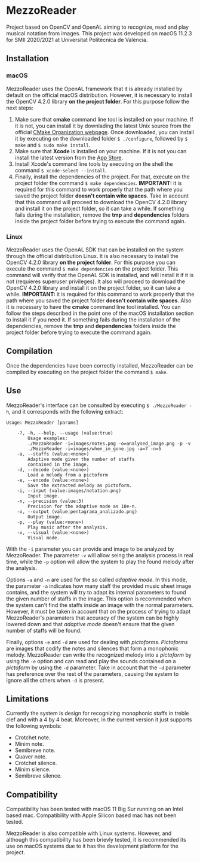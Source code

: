 # MezzoReader
 Project based on OpenCV and OpenAL aiming to recognize, read and play musical notation from images. This project was developed on macOS 11.2.3 for SMII 2020/2021 at Universitat Politècnica de València.
 
 ## Installation
 ### macOS
 MezzoReader uses the OpenAL framework that it is already installed by default on the official macOS distribution. However, it is necessary to install the OpenCV 4.2.0 library **on the project folder**. For this purpose follow the next steps:
 1. Make sure that **cmake** command line tool is installed on your machine. If it is not, you can install it by downlading the latest Unix source from the official [CMake Organization webpage](https://cmake.org/download/). Once downloaded, you can install it by executing on the downloaded folder `$ ./configure`, followed by `$ make` and `$ sudo make install`.
 2. Make sure that **Xcode** is installed on your machine. If it is not you can install the latest version from the [App Store](https://www.google.com/url?sa=t&rct=j&q=&esrc=s&source=web&cd=&cad=rja&uact=8&ved=2ahUKEwj4ju7fnYrwAhXRbsAKHWJhAW4QFjAAegQIAxAD&url=https%3A%2F%2Fapps.apple.com%2Fes%2Fapp%2Fxcode%2Fid497799835%3Fmt%3D12&usg=AOvVaw2hyaQ-p-FBilgfTLM1S46t).
 3. Install Xcode's command line tools by executing on the shell the command `$ xcode-select --install`.
 4. Finally, install the dependencies of the project. For that, execute on the project folder the command `$ make dependencies`. **IMPORTANT:** it is required for this command to work properly that the path where you saved the project folder **doesn't contain wite spaces**. Take in account that this command will proceed to download the OpenCV 4.2.0 library and install it on the project folder, so it can take a while. If something fails during the installation, remove the **tmp** and **dependencies** folders inside the project folder before trying to execute the command again.
 
 ### Linux
 MezzoReader uses the OpenAL SDK that can be installed on the system through the official distribution Linux. It is also necessary to install the OpenCV 4.2.0 library **on the project folder**. For this purpose you can execute the command `$ make dependencies` on the project folder. This command will verify that the OpenAL SDK is installed, and will install it if it is not (requieres superuser privileges). It also will proceed to download the OpenCV 4.2.0 library and install it on the project folder, so it can take a while. **IMPORTANT:** it is required for this command to work properly that the path where you saved the project folder **doesn't contain wite spaces**. Also it is necessary to have the **cmake** command line tool installed. You can follow the steps described in the point one of the macOS installation section to install it if you need it. If something fails during the installation of the dependencies, remove the **tmp** and **dependencies** folders inside the project folder before trying to execute the command again.
 
 ## Compilation
 Once the dependencies have been correctly installed, MezzoReader can be compiled by executing on the project folder the command `$ make`.
 
 ## Use
 MezzoReader's interface can be consulted by executing `$ ./MezzoReader -h`, and it corresponds with the following extract:
 ```
 Usage: MezzoReader [params] 

     -?, -h, --help, --usage (value:true)
         Usage examples: 
         ./MezzoReader -i=images/notes.png -o=analysed_image.png -p -v 
         ./MezzoReader -i=images/when_im_gone.jpg -a=7 -n=5
     -a, --staffs (value:<none>)
         Adaptive mode given the number of staffs
         contained in the image.
     -d, --decode (value:<none>)
         Load a melody from a pictoform
     -e, --encode (value:<none>)
         Save the extracted melody as pictoform.
     -i, --input (value:images/notation.png)
         Input image.
     -n, --precision (value:3)
         Precision for the adaptive mode as 10e-n.
     -o, --output (value:pentagrama_analizado.png)
         Output image.
     -p, --play (value:<none>)
         Play music after the analysis.
     -v, --visual (value:<none>)
         Visual mode.
 
 ```
 With the `-i` parameter you can provide and image to be analyzed by MezzoReader. The parameter `-v` will allow seing the analysis process in real time, while the `-p` option will allow the system to play the found melody after the analysis.
 
 Options `-a` and `-n` are used for the so called *adaptive mode*. In this mode, the parameter `-a` indicates how many staff the provided music sheet image contains, and the system will try to adapt its internal parameters to found the given number of staffs in the image. This option is recommended when the system can't find the staffs inside an image with the normal parameters. However, it must be taken in account that on the process of trying to adapt MezzoReader's paramaters that accuracy of the system can be highly lowered down and that *adaptive mode* doesn't ensure that the given number of staffs will be found.
 
 Finally, options `-e` and `-d` are used for dealing with *pictoforms*. *Pictoforms* are images that codify the notes and silences that form a monophonic melody. MezzoReader can write the recognized melody into a *pictoform* by using the `-e` option and can read and play the sounds contained on a *pictoform* by using the `-d` parameter. Take in account that the `-d` parameter has preference over the rest of the parameters, causing the system to ignore all the others when `-d` is present.
 
 ## Limitations
 Currently the system is design for recognizing monophonic staffs in treble clef and with a 4 by 4 beat. Moreover, in the current version it just supports the following symbols:
 * Crotchet note.
 * Minim note.
 * Semibreve note.
 * Quaver note.
 * Crotchet silence.
 * Minim silence.
 * Semibreve silence.
 
 ## Compatibility
 Compatibility has been tested with macOS 11 Big Sur running on an Intel based mac. Compatibility with Apple Silicon based mac has not been tested.
 
 MezzoReader is also compatible with Linux systems. However, and although this compatibility has been brievly tested, it is recommended its use on macOS systems due to it has the development platform for the project.
